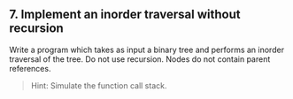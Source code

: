 ## 7. Implement an inorder traversal without recursion

Write a program which takes as input a binary tree and performs an inorder traversal of the tree. Do not use recursion. Nodes do not contain parent references.

> Hint: Simulate the function call stack.
